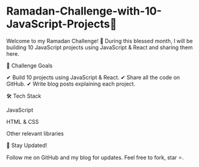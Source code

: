 # Ramadan-Challenge-with-10-JavaScript-Projects🌙


Welcome to my Ramadan Challenge! 🚀
During this blessed month, I will be building 10 JavaScript projects using JavaScript & React and sharing them here.

📌 Challenge Goals

✔ Build 10 projects using JavaScript & React.
✔ Share all the code on GitHub.
✔ Write blog posts explaining each project.


🛠 Tech Stack

JavaScript

HTML & CSS

Other relevant libraries


📢 Stay Updated!

Follow me on GitHub and my blog for updates.
Feel free to fork, star ⭐.
